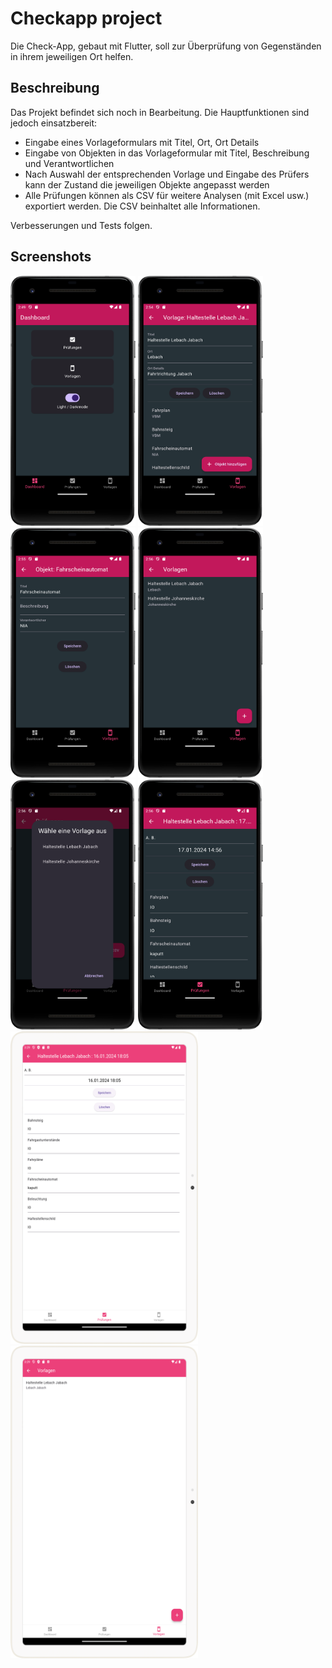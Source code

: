 # Checkapp project

Die Check-App, gebaut mit Flutter, soll zur Überprüfung von Gegenständen in ihrem jeweiligen Ort helfen.

## Beschreibung

Das Projekt befindet sich noch in Bearbeitung. Die Hauptfunktionen sind jedoch einsatzbereit:

* Eingabe eines Vorlageformulars mit Titel, Ort, Ort Details
* Eingabe von Objekten in das Vorlageformular mit Titel, Beschreibung und Verantwortlichen
* Nach Auswahl der entsprechenden Vorlage und Eingabe des Prüfers kann der Zustand die jeweiligen Objekte angepasst werden
* Alle Prüfungen können als CSV für weitere Analysen (mit Excel usw.) exportiert werden. Die CSV beinhaltet alle Informationen.


Verbesserungen und Tests folgen.

## Screenshots

<img src="Screenshot_20240117_144929.png"  width="200" height="400">

<img src="Screenshot_20240117_145447.png"  width="200" height="400">

<img src="Screenshot_20240117_145513.png"  width="200" height="400">

<img src="Screenshot_20240117_145609.png"  width="200" height="400">

<img src="Screenshot_20240117_145624.png"  width="200" height="400">

<img src="Screenshot_20240117_145702.png"  width="200" height="400">

<img src="Screenshot_20240117_152917.png"  width="300" height="500">

<img src="Screenshot_20240117_152946.png"  width="300" height="500">